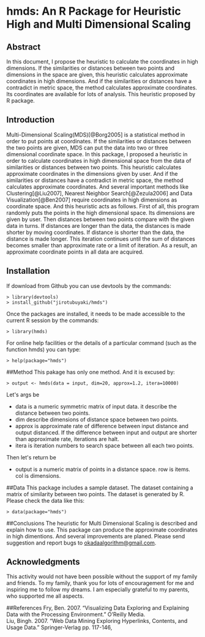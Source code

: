 # hmds: An R Package for Heuristic High and Multi Dimensional Scaling

## Abstract
In this document, I propose the heuristic to calculate the coordinates in high dimensions. If the similarities or distances between two points and dimensions in the space are given, this heuristic calculates approximate coordinates in high dimensions. And if the similarities or distances have a contradict in metric space, the method calculates approximate coordinates. Its coordinates are available for lots of analysis. This heuristic proposed by R package.

## Introduction
Multi-Dimensional Scaling(MDS)[@Borg2005] is a statistical method in order to put points at coordinates. If the similarities or distances between the two points are given, MDS can put the data into two or three dimensional coordinate space. In this package, I proposed a heuristic in order to calculate coordinates in high dimensional space from the data of similarities or distances between two points. This heuristic calculates approximate coordinates in the dimensions given by user. And if the similarities or distances have a contradict in metric space, the method calculates approximate coordinates. And several important methods like Clustering[@Liu2007], Nearest Neighbor Search[@Zezula2006] and Data Visualization[@Ben2007] require coordinates in high dimensions as coordinate space. And this heuristic acts as follows. First of all, this program randomly puts the points in the high dimensional space. Its dimensions  are given by user. Then distances between two points compare with the given data in turns. If distances are longer than the data, the distances is made shorter by moving coordinates. If distance is shorter than the data, the distance is made longer. This iteration continues until the sum of distances becomes smaller than approximate rate or a limit of iteration. As a result, an approximate coordinate points in all data are acquired.

## Installation
If download from Github you can use devtools by the commands:

```
> library(devtools)
> install_github("jirotubuyaki/hmds")
```

Once the packages are installed, it needs to be made accessible to the current R session by the commands:

```
> library(hmds)
```

For online help facilities or the details of a particular command (such as the function hmds) you can type:

```
> help(package="hmds")
```
##Method
This pakage has only one method. And it is excused by:

```
> output <- hmds(data = input, dim=20, approx=1.2, itera=10000)
```

Let's args be

* data is a numeric symmetric matrix of input data. it describe the distance between two points.
* dim describe dimensions of distance space between two points.
* approx is approximate rate of difference between input distance and output distanced. If the difference between input and output are shorter than approximate rate, iterations are halt.
* itera is iteration numbers to search space between all each two points.

Then let's return be

* output is a numeric matrix of points in a distance space. row is items. col is dimensions.

##Data
This package includes a sample dataset. The dataset containing a matrix of similarity between two points. The dataset is generated by R. Please check the data like this:

```
> data(package="hmds")
```

##Conclusions
The heuristic for Multi Dimensional Scaling is described and explain how to use. This package can produce the approximate coordinates in high dimentions. And several improvements are planed. Please send suggestion and report bugs to okadaalgorithm@gmail.com.


## Acknowledgments
This activity would not have been possible without the support of my family and friends. To my family, thank you for lots of encouragement for me and inspiring me to follow my dreams. I am especially grateful to my parents, who supported me all aspects.  


##References
Fry, Ben. 2007. “Visualizing Data Exploring and Explaining Data with the Processing Environment.” O’Reilly
Media.  
Liu, Bingh. 2007. “Web Data Mining Exploring Hyperlinks, Contents, and Usage Data.” Springer-Verlag pp.
117-146, 
